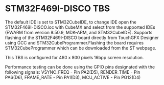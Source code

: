 # STM32F469I-DISCO TBS

The default IDE is set to STM32CubeIDE, to change IDE open the STM32F469I-DISCO.ioc with CubeMX and select from the supported IDEs (EWARM from version 8.50.9, MDK-ARM, and STM32CubeIDE). Supports flashing of the STM32F469I-DISCO board directly from TouchGFX Designer using GCC and STM32CubeProgrammer.Flashing the board requires STM32CubeProgrammer which can be downloaded from the ST webpage. 

This TBS is configured for 480 x 800 pixels 16bpp screen resolution.  

Performance testing can be done using the GPIO pins designated with the following signals: VSYNC_FREQ  - Pin PA2(D5), RENDER_TIME - Pin PA6(D6), FRAME_RATE  - Pin PA1(D3), MCU_ACTIVE  - Pin PG12(D4)